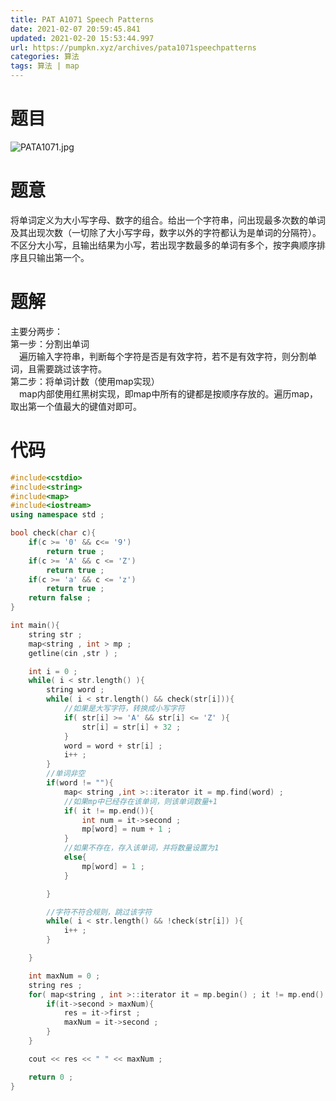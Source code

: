 ```yaml
---
title: PAT A1071 Speech Patterns
date: 2021-02-07 20:59:45.841
updated: 2021-02-20 15:53:44.997
url: https://pumpkn.xyz/archives/pata1071speechpatterns
categories: 算法
tags: 算法 | map   
---
```


# 题目
![PATA1071.jpg](https://pumpkn.xyz/upload/2021/02/PATA1071-17f344986c9243a5b6aa2edf074040ec.jpg)
# 题意
将单词定义为大小写字母、数字的组合。给出一个字符串，问出现最多次数的单词及其出现次数（一切除了大小写字母，数字以外的字符都认为是单词的分隔符）。不区分大小写，且输出结果为小写，若出现字数最多的单词有多个，按字典顺序排序且只输出第一个。
# 题解
主要分两步：</br>
第一步：分割出单词</br>
&ensp;&ensp;遍历输入字符串，判断每个字符是否是有效字符，若不是有效字符，则分割单词，且需要跳过该字符。</br>
第二步：将单词计数（使用map实现）</br>
&ensp;&ensp;map内部使用红黑树实现，即map中所有的键都是按顺序存放的。遍历map，取出第一个值最大的键值对即可。
# 代码
```c++
#include<cstdio>
#include<string>
#include<map>
#include<iostream>
using namespace std ;

bool check(char c){
    if(c >= '0' && c<= '9')
        return true ;
    if(c >= 'A' && c <= 'Z')
        return true ;
    if(c >= 'a' && c <= 'z')
        return true ;
    return false ;
}

int main(){
    string str ;
    map<string , int > mp ;
    getline(cin ,str ) ;

    int i = 0 ;
    while( i < str.length() ){
        string word ;
        while( i < str.length() && check(str[i])){
            //如果是大写字符，转换成小写字符
            if( str[i] >= 'A' && str[i] <= 'Z' ){
                str[i] = str[i] + 32 ;
            }
            word = word + str[i] ;
            i++ ;
        }
        //单词非空
        if(word != ""){
            map< string ,int >::iterator it = mp.find(word) ;
            //如果mp中已经存在该单词，则该单词数量+1
            if( it != mp.end()){
                int num = it->second ;
                mp[word] = num + 1 ;
            }
            //如果不存在，存入该单词，并将数量设置为1
            else{
                mp[word] = 1 ;
            }

        }

        //字符不符合规则，跳过该字符
        while( i < str.length() && !check(str[i]) ){
            i++ ;
        }

    }

    int maxNum = 0 ;
    string res ;
    for( map<string , int >::iterator it = mp.begin() ; it != mp.end() ; it++){
        if(it->second > maxNum){
            res = it->first ;
            maxNum = it->second ;
        }
    }

    cout << res << " " << maxNum ;

    return 0 ;
}

```